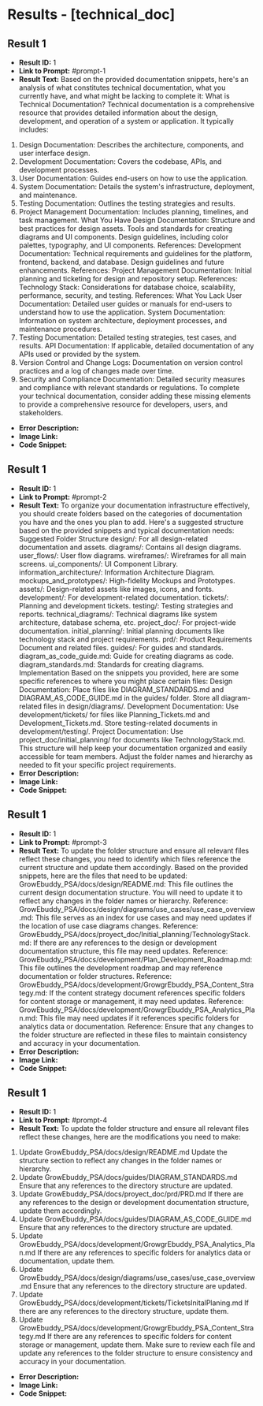# Results - [technical_doc]

## Result 1
* **Result ID:** 1
* **Link to Prompt:** #prompt-1
* **Result Text:** Based on the provided documentation snippets, here's an analysis of what constitutes technical documentation, what you currently have, and what might be lacking to complete it:
What is Technical Documentation?
Technical documentation is a comprehensive resource that provides detailed information about the design, development, and operation of a system or application. It typically includes:
1. Design Documentation: Describes the architecture, components, and user interface design.
2. Development Documentation: Covers the codebase, APIs, and development processes.
3. User Documentation: Guides end-users on how to use the application.
4. System Documentation: Details the system's infrastructure, deployment, and maintenance.
5. Testing Documentation: Outlines the testing strategies and results.
6. Project Management Documentation: Includes planning, timelines, and task management.
What You Have
Design Documentation:
Structure and best practices for design assets.
Tools and standards for creating diagrams and UI components.
Design guidelines, including color palettes, typography, and UI components.
References:
Development Documentation:
Technical requirements and guidelines for the platform, frontend, backend, and database.
Design guidelines and future enhancements.
References:
Project Management Documentation:
Initial planning and ticketing for design and repository setup.
References:
Technology Stack:
Considerations for database choice, scalability, performance, security, and testing.
References:
What You Lack
User Documentation:
Detailed user guides or manuals for end-users to understand how to use the application.
System Documentation:
Information on system architecture, deployment processes, and maintenance procedures.
3. Testing Documentation:
Detailed testing strategies, test cases, and results.
API Documentation:
If applicable, detailed documentation of any APIs used or provided by the system.
5. Version Control and Change Logs:
Documentation on version control practices and a log of changes made over time.
6. Security and Compliance Documentation:
Detailed security measures and compliance with relevant standards or regulations.
To complete your technical documentation, consider adding these missing elements to provide a comprehensive resource for developers, users, and stakeholders.
* **Error Description:** 
* **Image Link:** 
* **Code Snippet:** 

## Result 1
* **Result ID:** 1
* **Link to Prompt:** #prompt-2
* **Result Text:** To organize your documentation infrastructure effectively, you should create folders based on the categories of documentation you have and the ones you plan to add. Here's a suggested structure based on the provided snippets and typical documentation needs:
Suggested Folder Structure
design/: For all design-related documentation and assets.
diagrams/: Contains all design diagrams.
user_flows/: User flow diagrams.
wireframes/: Wireframes for all main screens.
ui_components/: UI Component Library.
information_architecture/: Information Architecture Diagram.
mockups_and_prototypes/: High-fidelity Mockups and Prototypes.
assets/: Design-related assets like images, icons, and fonts.
development/: For development-related documentation.
tickets/: Planning and development tickets.
testing/: Testing strategies and reports.
technical_diagrams/: Technical diagrams like system architecture, database schema, etc.
project_doc/: For project-wide documentation.
initial_planning/: Initial planning documents like technology stack and project requirements.
prd/: Product Requirements Document and related files.
guides/: For guides and standards.
diagram_as_code_guide.md: Guide for creating diagrams as code.
diagram_standards.md: Standards for creating diagrams.
Implementation
Based on the snippets you provided, here are some specific references to where you might place certain files:
Design Documentation:
Place files like DIAGRAM_STANDARDS.md and DIAGRAM_AS_CODE_GUIDE.md in the guides/ folder.
Store all diagram-related files in design/diagrams/.
Development Documentation:
Use development/tickets/ for files like Planning_Tickets.md and Development_Tickets.md.
Store testing-related documents in development/testing/.
Project Documentation:
Use project_doc/initial_planning/ for documents like TechnologyStack.md.
This structure will help keep your documentation organized and easily accessible for team members. Adjust the folder names and hierarchy as needed to fit your specific project requirements.
* **Error Description:** 
* **Image Link:** 
* **Code Snippet:** 

## Result 1
* **Result ID:** 1
* **Link to Prompt:** #prompt-3
* **Result Text:** To update the folder structure and ensure all relevant files reflect these changes, you need to identify which files reference the current structure and update them accordingly. Based on the provided snippets, here are the files that need to be updated:
GrowEbuddy_PSA/docs/design/README.md:
This file outlines the current design documentation structure. You will need to update it to reflect any changes in the folder names or hierarchy.
Reference:
GrowEbuddy_PSA/docs/design/diagrams/use_cases/use_case_overview.md:
This file serves as an index for use cases and may need updates if the location of use case diagrams changes.
Reference:
GrowEbuddy_PSA/docs/proyect_doc/Initial_planning/TechnologyStack.md:
If there are any references to the design or development documentation structure, this file may need updates.
Reference:
GrowEbuddy_PSA/docs/development/Plan_Development_Roadmap.md:
This file outlines the development roadmap and may reference documentation or folder structures.
Reference:
GrowEbuddy_PSA/docs/development/GrowgrEbuddy_PSA_Content_Strategy.md:
If the content strategy document references specific folders for content storage or management, it may need updates.
Reference:
GrowEbuddy_PSA/docs/development/GrowgrEbuddy_PSA_Analytics_Plan.md:
This file may need updates if it references specific folders for analytics data or documentation.
Reference:
Ensure that any changes to the folder structure are reflected in these files to maintain consistency and accuracy in your documentation.
* **Error Description:** 
* **Image Link:** 
* **Code Snippet:** 

## Result 1
* **Result ID:** 1
* **Link to Prompt:** #prompt-4
* **Result Text:** To update the folder structure and ensure all relevant files reflect these changes, here are the modifications you need to make:
1. Update GrowEbuddy_PSA/docs/design/README.md
Update the structure section to reflect any changes in the folder names or hierarchy.
2. Update GrowEbuddy_PSA/docs/guides/DIAGRAM_STANDARDS.md
Ensure that any references to the directory structure are updated.
3. Update GrowEbuddy_PSA/docs/proyect_doc/prd/PRD.md
If there are any references to the design or development documentation structure, update them accordingly.
4. Update GrowEbuddy_PSA/docs/guides/DIAGRAM_AS_CODE_GUIDE.md
Ensure that any references to the directory structure are updated.
5. Update GrowEbuddy_PSA/docs/development/GrowgrEbuddy_PSA_Analytics_Plan.md
If there are any references to specific folders for analytics data or documentation, update them.
6. Update GrowEbuddy_PSA/docs/design/diagrams/use_cases/use_case_overview.md
Ensure that any references to the directory structure are updated.
7. Update GrowEbuddy_PSA/docs/development/tickets/TicketsInitalPlaning.md
If there are any references to the directory structure, update them.
8. Update GrowEbuddy_PSA/docs/development/GrowgrEbuddy_PSA_Content_Strategy.md
If there are any references to specific folders for content storage or management, update them.
Make sure to review each file and update any references to the folder structure to ensure consistency and accuracy in your documentation.
* **Error Description:** 
* **Image Link:** 
* **Code Snippet:** 

